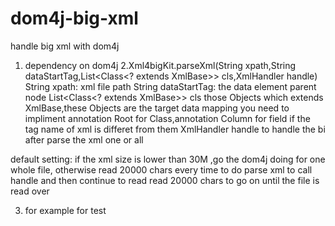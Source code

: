 # dom4j-big-xml
handle big xml with dom4j

1. dependency on  dom4j
2.Xml4bigKit.parseXml(String xpath,String dataStartTag,List<Class<? extends XmlBase>> cls,XmlHandler handle)
  String xpath: xml file path
  String dataStartTag: the data element parent node
  List<Class<? extends XmlBase>> cls  those Objects which extends XmlBase,these Objects are the target data mapping you need to impliment
  annotation Root for Class,annotation Column for field if the tag name of xml is differet from them
  XmlHandler handle  to handle the bi after parse the xml one or all 
  
  default  setting: if the xml size is lower than 30M ,go the dom4j doing for one whole file, otherwise read 20000 chars every time to do parse xml to call
  handle and then continue to read read 20000 chars  to go on until the file is read over
  
3. for example for test

